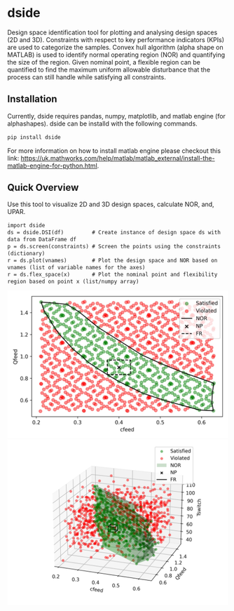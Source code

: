 # dside
Design space identification tool for plotting and analysing design spaces (2D and 3D). Constraints with respect to key performance indicators (KPIs) are used to categorize the samples. Convex hull algorithm (alpha shape on MATLAB) is used to identify normal operating region (NOR) and quantifying the size of the region. Given nominal point, a flexible region can be quantified to find the maximum uniform allowable disturbance that the process can still handle while satisfying all constraints.


## Installation
Currently, dside requires pandas, numpy, matplotlib, and matlab engine (for alphashapes). dside can be installd with the following commands.
```bash
pip install dside
```
For more information on how to install matlab engine please checkout this link: https://uk.mathworks.com/help/matlab/matlab_external/install-the-matlab-engine-for-python.html.

## Quick Overview
Use this tool to visualize 2D and 3D design spaces, calculate NOR, and, UPAR.

```
import dside
ds = dside.DSI(df)         # Create instance of design space ds with data from DataFrame df
p = ds.screen(constraints) # Screen the points using the constraints (dictionary)
r = ds.plot(vnames)        # Plot the design space and NOR based on vnames (list of variable names for the axes)
r = ds.flex_space(x)       # Plot the nominal point and flexibility region based on point x (list/numpy array)
```

![image](https://github.com/stvsach/dside/blob/master/Fig/2D.jpg)
![image](https://github.com/stvsach/dside/blob/master/Fig/3D.jpg)